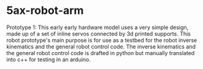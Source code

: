 # 5ax-robot-arm
Prototype 1:
This early early hardware model uses a very simple design, made up of a set of inline servos connected by 3d printed supports.
This robot prototype's main purpose is for use as a testbed for the robot inverse kinematics and the general robot control code.
The inverse kinematics and the general robot control code is drafted in python but manually translated into c++ for testing in an arduino.